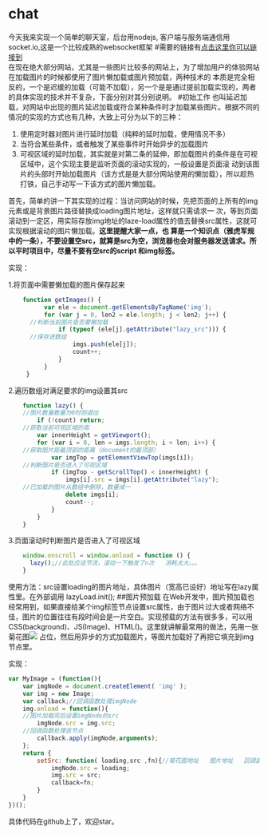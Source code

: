 # chat
今天我来实现一个简单的聊天室，后台用nodejs, 客户端与服务端通信用socket.io,这是一个比较成熟的websocket框架
#需要的链接有[点击这里你可以链接到](http://socket.io/docs/)<br />
在现在绝大部分网站，尤其是一些图片比较多的网站上，为了增加用户的体验网站在加载图片的时候都使用了图片懒加载或图片预加载，两种技术的
本质是完全相反的，一个是迟缓的加载（可能不加载），另一个是是通过提前加载实现的，两者的具体实现的技术并不复杂，下面分别对其分别说明。
#初始工作
也叫延迟加载，对网站中出现的图片延迟加载或符合某种条件时才加载某些图片。根据不同的情况的实现的方式也有几种，大致上可分为以下的三种：

1. 使用定时器对图片进行延时加载（纯粹的延时加载，使用情况不多）
2. 当符合某些条件，或者触发了某些事件时开始异步的加载图片
3. 可视区域的延时加载，其实就是对第二条的延伸，即加载图片的条件是在可视区域中，这个实现主要是监听页面的滚动实现的，一般设置是页面滚
动到该图片的头部时开始加载图片（该方式是是大部分网站使用的懒加载），所以趁热打铁，自己手动写一下该方式的图片懒加载。

首先，简单的讲一下其实现的过程：当访问网站的时候，先把页面的上所有的img元素或是背景图片路径替换成loading图片地址，这样就只需请求一
次，等到页面滚动到一定区，用实际存放img地址的laze-load属性的值去替换src属性，这就可实现根据滚动的图片懒加载。**这里提醒大家一点，也
算是一个知识点（雅虎军规中的一条），不要设置空src，就算是src为空，浏览器也会对服务器发送请求。所以平时项目中，尽量不要有空src的script
和img标签。**

实现：

1.将页面中需要懒加载的图片保存起来
```javascript
    function getImages() {
          var ele = document.getElementsByTagName('img');
          for (var j = 0, len2 = ele.length; j < len2; j++) {
      //判断当前图片是否要懒加载
              if (typeof (ele[j].getAttribute("lazy_src"))) {
      //保存进数组
                  imgs.push(ele[j]);
                  count++;
              }
          }
     }
```

2.遍历数组对满足要求的img设置其src
```javascript
    function lazy() {
    //图片数量数量为0时则退出
        if (!count) return;
    //获取当前可视区域的高
        var innerHeight = getViewport();
        for (var i = 0, len = imgs.length; i < len; i++) {
    //获取图片距最顶部的距离（document的最顶部）
            var imgTop = getElementViewTop(imgs[i]);   
    //判断图片是否进入了可视区域
            if (imgTop - getScrollTop() < innerHeight) {
                imgs[i].src = imgs[i].getAttribute("lazy");
    //已加载的图片从数组中删除，数量减一
                delete imgs[i];
                count--;
            }
        }
    }
```

3.页面滚动时判断图片是否进入了可视区域
```javascript
    window.onscroll = window.onload = function () {
      lazy();//此处应设节流，滚动一下触发了n次   消耗太大。。。
    }
```

使用方法：src设置loading的图片地址，具体图片（宽高已设好）地址写在lazy属性里。在外部调用  lazyLoad.init();
##图片预加载
在Web开发中，图片预加载也经常用到，如果直接给某个img标签节点设置src属性，由于图片过大或者网络不佳，图片的位置往往有段时间会是一片空白。实现预载的方法有很多多，可以用CSS(background)、JS(Image)、HTML(<img/>)。这里就讲解最常用的做法，先用一张菊花图![](images/flower.jpg) 占位，然后用异步的方式加载图片，等图片加载好了再把它填充到img 节点里。

实现：
```javascript
var MyImage = (function(){
    var imgNode = document.createElement( 'img' );
    var img = new Image;
    var callback;//回调函数处理imgNode
    img.onload = function(){
    //图片加载完后设置imgNode的src
        imgNode.src = img.src;
    //回调函数处理该节点
        callback.apply(imgNode,arguments);
    };
    return {
        setSrc: function( loading,src ,fn){//菊花图地址   图片地址   回调函数
            imgNode.src = loading;
            img.src = src;
            callback=fn;
        }
    }
})();
```

具体代码在github上了，欢迎star。
